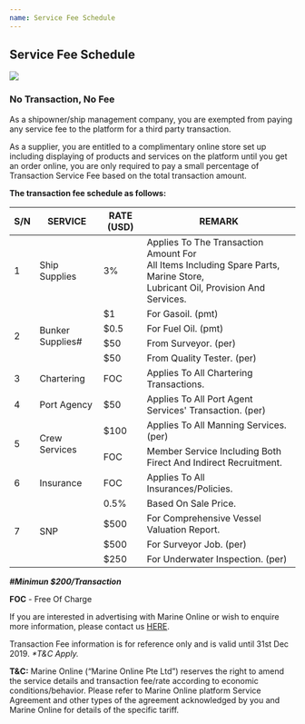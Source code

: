 ```yaml
---
name: Service Fee Schedule
---
```


## Service Fee Schedule

![](https://bwec-file.oss-cn-hongkong.aliyuncs.com/cms/90cb2f40-fc48-11e8-b129-0b5b40cbbba3.jpg)

### No Transaction, No Fee 

As a shipowner/ship management company, you are exempted from paying any service fee to the platform for a third party transaction.

As a supplier, you are entitled to a complimentary online store set up including displaying of products and services on the platform until you get an order online, you are only required to pay a small percentage of Transaction Service Fee based on the total transaction amount. 

**The transaction fee schedule as follows:**

<table>
    <thead>
        <tr>
           <th>S/N</th>
           <th>SERVICE</th>
           <th>RATE (USD)</th>
           <th>REMARK</th> 
        </tr>
    </thead>
    <tbody>
        <tr>
            <td rowspan=1>1</td>
            <td rowspan=1>Ship Supplies</td>
            <td>3%</td>
            <td>Applies To The Transaction Amount For <br>All Items Including Spare Parts, Marine Store, <br>Lubricant Oil, Provision And Services.</td>
        </tr>
        <tr>
            <td rowspan=4>2</td>
            <td rowspan=4>Bunker Supplies#</td>
            <td>$1</td>
            <td>For Gasoil. (pmt)</td>
        </tr>
        <tr>
            <td>$0.5</td>
            <td>For Fuel Oil. (pmt)</td>
        </tr>
        <tr>
            <td>$50</td>
            <td>From Surveyor. (per)</td>
        </tr>
        <tr>
            <td>$50</td>
            <td>From Quality Tester. (per)</td>
        </tr>
        <tr>
            <td rowspan=1>3</td>
            <td rowspan=1>Chartering</td>
            <td>FOC</td>
            <td>Applies To All Chartering Transactions.</td>
        </tr>
        <tr>
            <td rowspan=1>4</td>
            <td rowspan=1>Port Agency</td>
            <td>$50</td>
            <td>Applies To All Port Agent Services' Transaction. (per)</td>
        </tr>
        <tr>
            <td rowspan=2>5</td>
            <td rowspan=2>Crew Services</td>
            <td>$100</td>
            <td>Applies To All Manning Services. (per)</td>
        </tr>
        <tr>
            <td>FOC</td>
            <td>Member Service Including Both Firect And Indirect Recruitment.</td>
        </tr>
        <tr>
            <td rowspan=1>6</td>
            <td rowspan=1>Insurance</td>
            <td>FOC</td>
            <td>Applies To All Insurances/Policies.</td>
        </tr>
        <tr>
            <td rowspan=4>7</td>
            <td rowspan=4>SNP</td>
            <td>0.5%</td>
            <td>Based On Sale Price.</td>
        </tr>
        <tr>
            <td>$500</td>
            <td>For Comprehensive Vessel Valuation Report.</td>
        </tr>
        <tr>
            <td>$500</td>
            <td>For Surveyor Job. (per)</td>
        </tr>
        <tr>
            <td>$250</td>
            <td>For Underwater Inspection. (per)</td>
        </tr>
    </tbody>
</table>

<i>**#Minimun $200/Transaction**</i>

**FOC** - Free Of Charge

If you are interested in advertising with Marine Online or wish to enquire more information, please contact us [HERE](https://aboutus.emarineonline.com/docs/connect/contactus).

Transaction Fee information is for reference only and is valid until 31st Dec 2019. <i>*T&C Apply.</i>

**T&C:** Marine Online (“Marine Online Pte Ltd”) reserves the right to amend the service details and transaction fee/rate according to economic conditions/behavior. Please refer to Marine Online platform Service Agreement and other types of the agreement acknowledged by you and Marine Online for details of the specific tariff.
